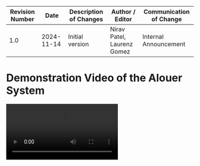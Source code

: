 | Revision Number | Date       | Description of Changes | Author / Editor            | Communication of Change |
| --------------- | ---------- | ---------------------- | -------------------------- | ----------------------- |
| 1.0             | 2024-11-14 | Initial version        | Nirav Patel, Laurenz Gomez | Internal Announcement   |

# Demonstration Video of the Alouer System

<video controls>
  <source src="DemoVideo-NiravPatel-LaurenzGomez.mp4" type="video/mp4">
  Your browser does not support the video tag.
</video>
